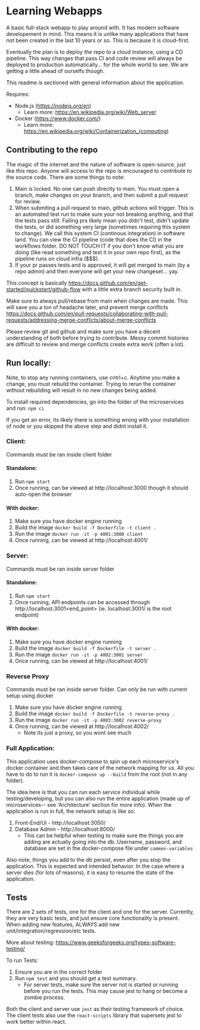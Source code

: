 # Learning Webapps

A basic full-stack webapp to play around with. It has modern software developement in mind. This means it is unlike many applications that have not been created in the last 10 years or so. This is because it is cloud-first.

Eventually the plan is to deploy the repo to a cloud instance, using a CD pipeline. This way changes that pass CI and code review will always be deployed to production automatically... for the whole world to see. We are getting a little ahead of ourselfs though.

This readme is sectioned with general information about the application.

Requires:
- Node.js (https://nodejs.org/en)
    - Learn more: https://en.wikipedia.org/wiki/Web_server
- Docker (https://www.docker.com/)
    - Learn more: https://en.wikipedia.org/wiki/Containerization_(computing)

## Contributing to the repo
The magic of the internet and the nature of software is open-source, just like this repo. Anyone will access to the repo is encouraged to contribute to the source code. There are some things to note:

1. Main is locked. No one can push directly to main. You must open a branch, make changes on your branch, and then submit a pull request for review.
2. When submiting a pull request to main, github actions will trigger. This is an automated test run to make sure your not breaking anything, and that the tests pass still. Failing prs likely mean you didn't test, didn't update the tests, or did something very large (sometimes requiring this system to change). We call this system CI (continous integration) in software land. You can view the CI pipeline (code that does the CI) in the workflows folder. DO NOT TOUCH IT if you don't know what you are doing (like read something and test it in your own repo first), as the pipeline runs on cloud infra ($$$).
3. If your pr passes tests and is approved, it will get merged to main (by a repo admin) and then everyone will get your new changeset... yay.

This concept is basically https://docs.github.com/en/get-started/quickstart/github-flow with a little extra branch security built in.

Make sure to always pull/rebase from main when changes are made. This will save you a ton of headache later, and prevent merge conflicts https://docs.github.com/en/pull-requests/collaborating-with-pull-requests/addressing-merge-conflicts/about-merge-conflicts

Please review git and github and make sure you have a decent understanding of both before trying to contribute. Messy commit histories are difficult to review and merge conflicts create extra work (often a lot).

## Run locally:
Note, to stop any running containers, use cntrl+c. Anytime you make a change, you must rebuild the container. Trying to rerun the container without rebuilding will result in no new changes being added.

To install required dependencies, go into the folder of the microservices and run:
`npm ci`

If you get an error, its likely there is something wrong with your installation of node or you skipped the above step and didnt install it.

### Client:
Commands must be ran inside client folder

#### Standalone: 
1. Run `npm start`
2. Once running, can be viewed at http://localhost:3000 though it should auto-open the browser

#### With docker: 
1. Make sure you have docker engine running 
2. Build the image `docker build -f Dockerfile -t client .`
3. Run the image `docker run -it -p 4001:3000 client`
4. Once running, can be viewed at http://localhost:4001/

### Server:
Commands must be ran inside server folder

#### Standalone: 
1. Run `npm start`
2. Once running, API endpoints can be accessed through http://localhost:3001<end_point> (ie. localhost:3001/ is the root endpoint)

#### With docker: 
1. Make sure you have docker engine running 
2. Build the image `docker build -f Dockerfile -t server .`
3. Run the image `docker run -it -p 4002:3001 server`
4. Once running, can be viewed at http://localhost:4001/

### Reverse Proxy
Commands must be ran inside server folder.
Can only be run with current setup using docker

1. Make sure you have docker engine running 
2. Build the image `docker build -f Dockerfile -t reverse-proxy .`
3. Run the image `docker run -it -p 4003:3002 reverse-proxy`
4. Once running, can be viewed at http://localhost:4002/
    - Note its just a proxy, so you wont see much

### Full Application:
This application uses docker-compose to spin up each microservice's docker container and then takes care of the network mapping for us. All you have to do to run it is `docker-compose up --build` from the root (not in any folder).

The idea here is that you can run each service individual while testing/developing, but you can also run the entire application (made up of microservices-- see 'Architecture' section for more info). When the application is run in full, the network setup is like so:

1. Front-End/Ui - http://localhost:3050/
2. Database Admin - http://localhost:8000/
    - This can be helpful when testing to make sure the things you are adding are actually going into the db. Username, password, and database are set in the docker-compose file under `common-variables`

Also note, things you add to the db persist, even after you stop the application. This is expected and intended behavior. In the case where a server dies (for lots of reasons), it is easy to resume the state of the application.

## Tests

There are 2 sets of tests, one for the client and one for the server. Currently, they are very basic tests, and just ensure core functionality is present. When adding new features, ALWAYS add new unit/integration/regression/etc tests.

More about testing: https://www.geeksforgeeks.org/types-software-testing/

To run Tests:
1. Ensure you are in the correct folder
2. Run `npm test` and you should get a test summary.
    - For server tests, make sure the server not is started or running before you run the tests. This may cause jest to hang or become a zombie process.

Both the client and server use `jest` as their testing framework of choice. The client tests also use the `react-scripts` library that supersets jest to work better within react.

